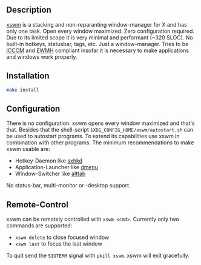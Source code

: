 ## Description

[xswm](https://github.com/astier/xswm) is a stacking and non-reparanting
window-manager for X and has only one task. Open every window maximized. Zero
configuration required. Due to its limited scope it is very minimal and
performant (\~320 SLOC). No built-in hotkeys, statusbar, tags, etc. Just a
window-manager. Tries to be
[ICCCM](https://www.x.org/releases/current/doc/xorg-docs/icccm/icccm.html) and
[EWMH](https://specifications.freedesktop.org/wm-spec/latest/) compliant insofar
it is necessary to make applications and windows work properly.

## Installation

```sh
make install
```

## Configuration

There is no configuration. xswm opens every window maximized and that's that.
Besides that the shell-script `$XDG_CONFIG_HOME/xswm/autostart.sh` can be used
to autostart programs. To extend its capabilities use xswm in combination with
other programs. The minimum recommendations to make xswm usable are:

- Hotkey-Daemon like [sxhkd](https://github.com/baskerville/sxhkd)
- Application-Launcher like [dmenu](https://tools.suckless.org/dmenu/)
- Window-Switcher like [alttab](https://github.com/sagb/alttab/)

No status-bar, multi-monitor or -desktop support.

## Remote-Control

xswm can be remotely controlled with `xswm <cmd>`.
Currently only two commands are supported:

- `xswm delete` to close focused window
- `xswm last`   to focus the last window

To quit send the `SIGTERM` signal with `pkill xswm`. xswm will exit gracefully.
